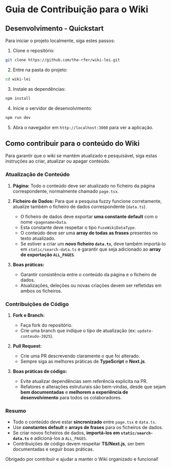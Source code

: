 # Guia de Contribuição para o Wiki

## Desenvolvimento - Quickstart

Para iniciar o projeto localmente, siga estes passos:

1. Clone o repositório:

```bash
git clone https://github.com/the-rfer/wiki-lei.git
```

2. Entre na pasta do projeto:

```bash
cd wiki-lei
```

3. Instale as dependências:

```bash
npm install
```

4. Inicie o servidor de desenvolvimento:

```bash
npm run dev
```

5. Abra o navegador em `http://localhost:3000` para ver a aplicação.

## Como contribuir para o conteúdo do Wiki

Para garantir que o wiki se mantém atualizado e pesquisável, siga estas instruções ao criar, atualizar ou apagar conteúdo.

### Atualização de Conteúdo

1. **Página:** Todo o conteúdo deve ser atualizado no ficheiro da página correspondente, normalmente chamado `page.tsx`.
2. **Ficheiro de Dados:** Para que a pesquisa fuzzy funcione corretamente, atualize também o ficheiro de dados correspondente (`data.ts`).

    - O ficheiro de dados deve exportar **uma constante default** com o nome `<pagename>Data`.
    - Esta constante deve respeitar o tipo `FuseWikiDataType`.
    - O conteúdo deve ser uma **array de todas as frases** presentes no texto atualizado.
    - Se estiver a criar um **novo ficheiro `data.ts`**, deve também importá-lo em `static/search-data.ts` e garantir que seja adicionado ao **array de exportação `ALL_PAGES`**.

3. **Boas práticas:**

    - Garantir consistência entre o conteúdo da página e o ficheiro de dados.
    - Atualizações, deleções ou novas criações devem ser refletidas em ambos os ficheiros.

### Contribuições de Código

1. **Fork e Branch:**

    - Faça fork do repositório.
    - Crie uma branch que indique o tipo de atualização (ex: `update-conteudo-2025`).

2. **Pull Request:**

    - Crie uma PR descrevendo claramente o que foi alterado.
    - Sempre siga as melhores práticas de **TypeScript** e **Next.js**.

3. **Boas práticas de código:**

    - Evite atualizar dependências sem referência explícita na PR.
    - Refatores e alterações estruturais são bem-vindas, desde que sejam **bem documentadas** e **melhorem a experiência de desenvolvimento** para todos os colaboradores.

### Resumo

-   Todo o conteúdo deve estar **sincronizado** entre `page.tsx` e `data.ts`.
-   Use **constantes default** e **arrays de frases** para os ficheiros de dados.
-   Se criar novos ficheiros de dados, **importá-los em `static/search-data.ts`** e adicioná-los a `ALL_PAGES`.
-   Contribuições de código devem respeitar **TS/Next.js**, ser bem documentadas e seguir boas práticas.

Obrigado por contribuir e ajudar a manter o Wiki organizado e funcional!
